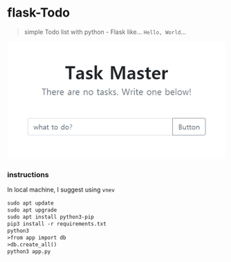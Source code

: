 # flask-Todo
> simple Todo list with python - Flask 
> like... `Hello, World`...


![mainpage](tasks.PNG)

### instructions
In local machine, I suggest using `vnev`
~~~
sudo apt update 
sudo apt upgrade
sudo apt install python3-pip
pip3 install -r requirements.txt
python3
>from app import db
>db.create_all()
python3 app.py
~~~
